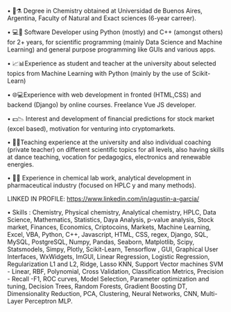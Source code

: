 • 🧪⚗️ Degree in Chemistry obtained at Universidad de Buenos Aires, Argentina, Faculty of Natural and Exact sciences (6-year carreer).

• 💻🐍 Software Developer using Python (mostly) and C++ (amongst others) for 2+ years, for scientific programming (mainly Data Science and Machine Learning) and general purpose programming like GUIs and various apps.

• 📈📊Experience as student and teacher at the university about selected topics from Machine Learning with Python (mainly by the use of Scikit-Learn)

• 🌐💻Experience with web development in fronted (HTML,CSS) and backend (Django) by online courses. Freelance Vue JS developer.

• 💵📉 Interest and development of financial predictions for stock market (excel based), motivation for venturing into cryptomarkets.

• 🧑🏫Teaching experience at the university and also individual coaching (private teacher) on different scientific topics for all levels, also having skills at dance teaching, vocation for pedagogics, electronics and renewable energies.

• 🧑🔬 Experience in chemical lab work, analytical development in pharmaceutical industry (focused on HPLC y and many methods).

LINKED IN PROFILE: https://www.linkedin.com/in/agustin-a-garcia/

• Skills : Chemistry, Physical chemistry, Analytical chemistry, HPLC, Data Science, Mathematics, Statistics, Daya Analysis, p-value analysis, Stock market, Finances, Economics, Criptocoins, Markets, Machine Learning, Excel, VBA, Python, C++, Javascript, HTML, CSS, regex, Django, SQL, MySQL, PostgreSQL, Numpy, Pandas, Seaborn, Matplotlib, Scipy, Statsmodels, Simpy, Plotly, Scikit-Learn, Tensorflow , GUI, Graphical User Interfaces, WxWidgets, ImGUI, Linear Regression, Logistic Regression, Regularization L1 and L2, Ridge, Lasso KNN, Support Vector machines SVM - Linear, RBF, Polynomial, Cross Validation, Classification Metrics, Precision - Recall -F1, ROC curves, Model Selection, Parameter optimization and tuning, Decision Trees, Random Forests, Gradient Boosting DT, Dimensionality Reduction, PCA, Clustering, Neural Networks, CNN, Multi-Layer Perceptron MLP.

<!---
aguxone/aguxone is a ✨ special ✨ repository because its `README.md` (this file) appears on your GitHub profile.
You can click the Preview link to take a look at your changes.
--->
